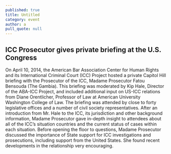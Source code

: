 ```yaml
---
published: true
title: Untitled
category: event
author: a
pull_quote: null
---
```


## ICC Prosecutor gives private briefing at the U.S. Congress

On April 10, 2014, the American Bar Association Center for Human Rights and its International Criminal Court (ICC) Project hosted a private Capitol Hill briefing with the Prosecutor of the ICC, Madame Prosecutor Fatou Bensouda (The Gambia). This briefing was moderated by Kip Hale, Director of the ABA-ICC Project, and included additional input on US-ICC relations from Diane Orentlicher, Professor of Law at American University Washington College of Law. The briefing was attended by close to forty legislative offices and a number of civil society representatives. After an introduction from Mr. Hale to the ICC, its jurisdiction and other background information, Madame Prosecutor gave in-depth insight to attendees about all of the ICC’s situation countries and the current status of cases within each situation. Before opening the floor to questions, Madame Prosecutor discussed the importance of State support for ICC investigations and prosecutions, including support from the United States. She found recent developments in the relationship very encouraging.